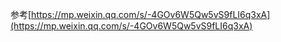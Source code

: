 
参考[https://mp.weixin.qq.com/s/-4GOv6W5Qw5vS9fLI6q3xA](https://mp.weixin.qq.com/s/-4GOv6W5Qw5vS9fLI6q3xA)



